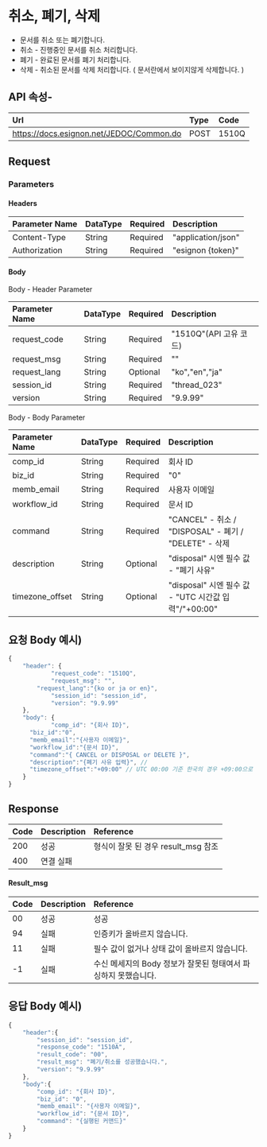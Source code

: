 # 취소, 폐기, 삭제

* 문서를 취소 또는 폐기합니다.
* 취소 - 진행중인 문서를 취소 처리합니다.
* 폐기 - 완료된 문서를 폐기 처리합니다.
* 삭제 - 취소된 문서를 삭제 처리합니다. \( 문서란에서 보이지않게 삭제합니다. \)

## API 속성-

| Url | Type | **Code** |
| :--- | :--- | :--- |
| https://docs.esignon.net/JEDOC/Common.do | POST | 1510Q |

## Request

### Parameters

####  Headers

| **Parameter Name**                         | DataType | Required | **Description** |
| :--- | :--- | :--- | :--- |
| Content-Type | String | Required | "application/json" |
| Authorization | String | Required | "esignon {token}" |

####   Body 

  Body - Header Parameter

| **Parameter Name**                         | DataType | Required | **Description** |
| :--- | :--- | :--- | :--- |
| request\_code | String | Required | "1510Q"\(API 고유 코드\) |
| request\_msg | String | Required | "" |
| request\_lang | String | Optional | "ko","en","ja" |
| session\_id | String | Required | "thread\_023" |
| version | String | Required | "9.9.99" |

  Body - Body Parameter

| **Parameter Name** | DataType | Required | **Description** |
| :--- | :--- | :--- | :--- |
| comp\_id | String | Required | 회사 ID |
| biz\_id | String | Required | "0" |
| memb\_email | String | Required | 사용자 이메일 |
| workflow\_id | String | Required | 문서 ID |
| command | String | Required | "CANCEL" - 취소 / "DISPOSAL" - 폐기 / "DELETE" - 삭제 |
| description | String | Optional | "disposal" 시엔 필수 값 - "폐기 사유" |
| timezone\_offset | String | Optional | "disposal" 시엔 필수 값 - "UTC 시간값 입력"/"+00:00" |

## 요청 Body 예시\)

```javascript
{
	"header": {
			"request_code": "1510Q",
			"request_msg": "",
	    "request_lang":"{ko or ja or en}",
			"session_id": "session_id",
			"version": "9.9.99"
	},
	"body": {
			"comp_id": "{회사 ID}",
      "biz_id":"0",
      "memb_email":"{사용자 이메일}",
      "workflow_id":"{문서 ID}",
      "command":"{ CANCEL or DISPOSAL or DELETE }",
      "description":"{폐기 사유 입력}", // 
      "timezone_offset":"+09:00" // UTC 00:00 기준 한국의 경우 +09:00으로
	}
}
```

## Response

| Code | **Description** | **Reference** |
| :--- | :--- | :--- |
| 200 | 성공 | 형식이 잘못 된 경우 result\_msg 참조 |
| 400 | 연결 실패  |  |

#### Result\_msg

| Code | **Description** | **Reference** |
| :--- | :--- | :--- |
| 00 | 성공 | 성공 |
| 94 | 실패 | 인증키가 올바르지 않습니다. |
| 11 | 실패 | 필수 값이 없거나 상태 값이 올바르지 않습니다. |
| -1 | 실패 | 수신 메세지의 Body 정보가 잘못된 형태여서 파싱하지 못했습니다. |

## 응답 Body 예시\)

```javascript
{
	"header":{
		"session_id": "session_id",
		"response_code": "1510A",
		"result_code": "00",
		"result_msg": "폐기/취소를 성공했습니다.",
		"version": "9.9.99"
	},
	"body":{
		"comp_id": "{회사 ID}",
		"biz_id": "0",
		"memb_email": "{사용자 이메일}",
		"workflow_id": "{문서 ID}",
		"command": "{실행된 커맨드}"
	}
}
```



